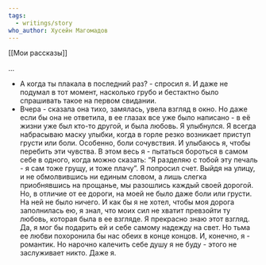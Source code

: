 ```yaml
---
tags:
  - writings/story
who_author: Хусейн Магомадов
---
```

[[Мои рассказы]]

…
- А когда ты плакала в последний раз? - спросил я. И даже не подумал в тот момент, насколько грубо и бестактно было спрашивать такое на первом свидании.
- Вчера - сказала она тихо, замялась, увела взгляд в окно. Но даже если бы она не ответила, в ее глазах все уже было написано - в её жизни уже был кто-то другой, и была любовь.
Я улыбнулся. Я всегда набрасываю маску улыбки, когда в горле резко возникает приступ грусти или боли. Особенно, боли сочувствия. И улыбаюсь я, чтобы перебить эти чувства. В этом весь я - пытаться бороться в самом себе в одного, когда можно сказать: “Я разделяю с тобой эту печаль - я сам тоже грущу, и тоже плачу”.
Я попросил счет. Выйдя на улицу, и не обмолвившись ни единым словом, а лишь слегка приобнявшись на прощанье, мы разошлись каждый своей дорогой. Но, в отличие от ее дороги, на моей не было даже боли или грусти. На ней не было ничего.
И как бы я не хотел, чтобы моя дорога заполнилась ею, я знал, что моих сил не хватит превзойти ту любовь, которая была в ее взгляде. Я прекрасно знаю этот взгляд. Да, я мог бы подарить ей и себе самому надежду на свет. Но тьма ее любви похоронила бы нас обеих в конце концов.
И, конечно, я - романтик. Но нарочно калечить себе душу я не буду - этого не заслуживает никто. Даже я.